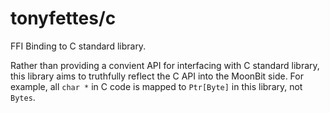 # tonyfettes/c

FFI Binding to C standard library.

Rather than providing a convient API for interfacing with C standard library,
this library aims to truthfully reflect the C API into the MoonBit side. For
example, all `char *` in C code is mapped to `Ptr[Byte]` in this library, not
`Bytes`.
